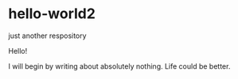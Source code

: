 # hello-world2
just another respository


Hello!

I will begin by writing about absolutely nothing.
Life could be better.

